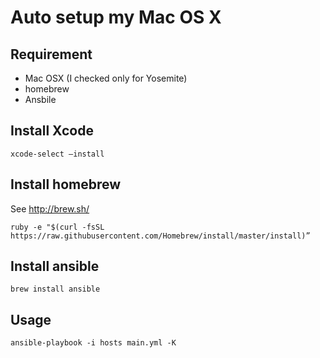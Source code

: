 # Auto setup my Mac OS X

## Requirement
- Mac OSX (I checked only for Yosemite)
- homebrew
- Ansbile


## Install Xcode
```
xcode-select —install
```

## Install homebrew
See http://brew.sh/
```
ruby -e "$(curl -fsSL https://raw.githubusercontent.com/Homebrew/install/master/install)”
```

## Install ansible
```
brew install ansible
```

## Usage
```
ansible-playbook -i hosts main.yml -K
```

